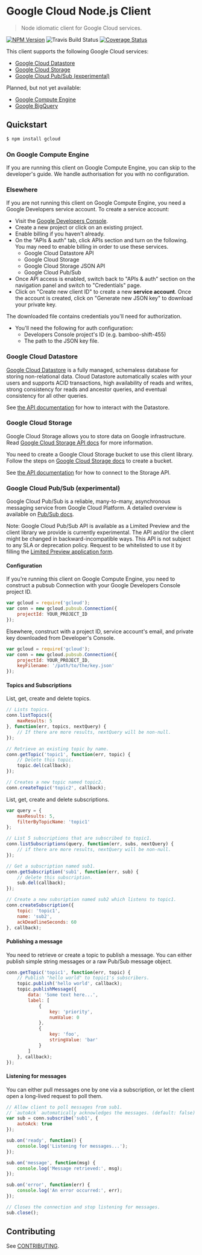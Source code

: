 # Google Cloud Node.js Client
> Node idiomatic client for Google Cloud services.

[![NPM Version](https://img.shields.io/npm/v/gcloud.svg)](https://www.npmjs.org/package/gcloud)
![Travis Build Status](https://travis-ci.org/GoogleCloudPlatform/gcloud-node.svg)
[![Coverage Status](https://img.shields.io/coveralls/GoogleCloudPlatform/gcloud-node.svg)](https://coveralls.io/r/GoogleCloudPlatform/gcloud-node?branch=master)

This client supports the following Google Cloud services:

* [Google Cloud Datastore](https://developers.google.com/datastore/)
* [Google Cloud Storage](https://cloud.google.com/products/cloud-storage/)
* [Google Cloud Pub/Sub (experimental)](https://developers.google.com/pubsub/)

Planned, but not yet available:

* [Google Compute Engine](https://developers.google.com/compute)
* [Google BigQuery](https://developers.google.com/bigquery/)

## Quickstart

```sh
$ npm install gcloud
```

### On Google Compute Engine

If you are running this client on Google Compute Engine, you can skip to the developer's guide. We handle authorisation for you with no configuration.

### Elsewhere

If you are not running this client on Google Compute Engine, you need a Google Developers service account. To create a service account:

* Visit the [Google Developers Console](https://console.developers.google.com/project).
* Create a new project or click on an existing project.
* Enable billing if you haven't already.
* On the "APIs & auth" tab, click APIs section and turn on the following. You may need to enable billing in order to use these services.
    * Google Cloud Datastore API
    * Google Cloud Storage
    * Google Cloud Storage JSON API
    * Google Cloud Pub/Sub
* Once API access is enabled, switch back to "APIs & auth" section on the navigation panel and switch to "Credentials" page.
* Click on "Create new client ID" to create a new **service account**. Once the account is created, click on "Generate new JSON key" to download
your private key.

The downloaded file contains credentials you'll need for authorization.
* You'll need the following for auth configuration:
    * Developers Console project's ID (e.g. bamboo-shift-455)
    * The path to the JSON key file.

### Google Cloud Datastore

[Google Cloud Datastore](https://developers.google.com/datastore/) is a fully managed, schemaless database for storing non-relational data. Cloud Datastore automatically scales with your users and supports ACID transactions, high availability of reads and writes, strong consistency for reads and ancestor queries, and eventual consistency for all other queries.

See [the API documentation](https://googlecloudplatform.github.io/module-datastore.html) for how to interact with the Datastore.

### Google Cloud Storage

Google Cloud Storage allows you to store data on Google infrastructure. Read [Google Cloud Storage API docs](https://developers.google.com/storage/) for more information.

You need to create a Google Cloud Storage bucket to use this client library. Follow the steps on [Google Cloud Storage docs](https://developers.google.com/storage/) to create a bucket.

See [the API documentation](https://googlecloudplatform.github.io/module-storage.html) for how to connect to the Storage API.

### Google Cloud Pub/Sub (experimental)

Google Cloud Pub/Sub is a reliable, many-to-many, asynchronous messaging
service from Google Cloud Platform. A detailed overview is available on
[Pub/Sub docs](https://developers.google.com/pubsub/overview).

Note: Google Cloud Pub/Sub API is available as a Limited Preview and the
client library we provide is currently experimental. The API and/or the
client might be changed in backward-incompatible ways.
This API is not subject to any SLA or deprecation policy. Request to be
whitelisted to use it by filling the [Limited Preview application form](https://docs.google.com/a/google.com/forms/d/1IQY4LAbISLa86uxRv2dKAzkeWOyNZda_tUn7xgVYeoE/viewform).

#### Configuration

If you're running this client on Google Compute Engine, you need to construct
a pubsub Connection with your Google Developers Console project ID.

```js
var gcloud = require('gcloud');
var conn = new gcloud.pubsub.Connection({
    projectId: YOUR_PROJECT_ID
});
```

Elsewhere, construct with a project ID, service account's email, and private key downloaded from Developer's Console.

```js
var gcloud = require('gcloud');
var conn = new gcloud.pubsub.Connection({
    projectId: YOUR_PROJECT_ID,
    keyFilename: '/path/to/the/key.json'
});
```

#### Topics and Subscriptions

List, get, create and delete topics.

```js
// Lists topics.
conn.listTopics({
    maxResults: 5
}, function(err, topics, nextQuery) {
    // If there are more results, nextQuery will be non-null.
});

// Retrieve an existing topic by name.
conn.getTopic('topic1', function(err, topic) {
    // Delete this topic.
    topic.del(callback);
});

// Creates a new topic named topic2.
conn.createTopic('topic2', callback);
```

List, get, create and delete subscriptions.

```js
var query = {
    maxResults: 5,
    filterByTopicName: 'topic1'
};

// List 5 subscriptions that are subscribed to topic1.
conn.listSubscriptions(query, function(err, subs, nextQuery) {
    // if there are more results, nextQuery will be non-null.
});

// Get a subscription named sub1.
conn.getSubscription('sub1', function(err, sub) {
    // delete this subscription.
    sub.del(callback);
});

// Create a new subsription named sub2 which listens to topic1.
conn.createSubscription({
    topic: 'topic1',
    name: 'sub2',
    ackDeadlineSeconds: 60
}, callback);
```

#### Publishing a message

You need to retrieve or create a topic to publish a message. You can either
publish simple string messages or a raw Pub/Sub message object.

```js
conn.getTopic('topic1', function(err, topic) {
    // Publish "hello world" to topic1's subscribers.
    topic.publish('hello world', callback);
    topic.publishMessage({
        data: 'Some text here...',
        label: [
            {
                key: 'priority',
                numValue: 0
            },
            {
                key: 'foo',
                stringValue: 'bar'
            }
        ]
    }, callback);
});
```

#### Listening for messages

You can either pull messages one by one via a subscription, or let the client
open a long-lived request to poll them.

```js
// Allow client to poll messages from sub1.
// `autoAck` automatically acknowledges the messages. (default: false)
var sub = conn.subscribe('sub1', {
    autoAck: true
});

sub.on('ready', function() {
    console.log('Listening for messages...');
});

sub.on('message', function(msg) {
    console.log('Message retrieved:', msg);
});

sub.on('error', function(err) {
    console.log('An error occurred:', err);
});

// Closes the connection and stop listening for messages.
sub.close();
```

## Contributing

See [CONTRIBUTING](CONTRIBUTING.md).
